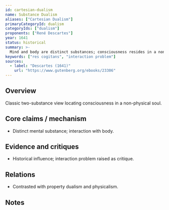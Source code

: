 ```yaml
---
id: cartesian-dualism
name: Substance Dualism
aliases: ["Cartesian Dualism"]
primaryCategoryId: dualism
categoryIds: ["dualism"]
proponents: ["René Descartes"]
year: 1641
status: historical
summary: >-
  Mind and body are distinct substances; consciousness resides in a non-physical soul interacting with the body.
keywords: ["res cogitans", "interaction problem"]
sources:
  - label: "Descartes (1641)"
    url: "https://www.gutenberg.org/ebooks/23306"
---
```


## Overview
Classic two-substance view locating consciousness in a non-physical soul.

## Core claims / mechanism
- Distinct mental substance; interaction with body.

## Evidence and critiques
- Historical influence; interaction problem raised as critique.

## Relations
- Contrasted with property dualism and physicalism.

## Notes

